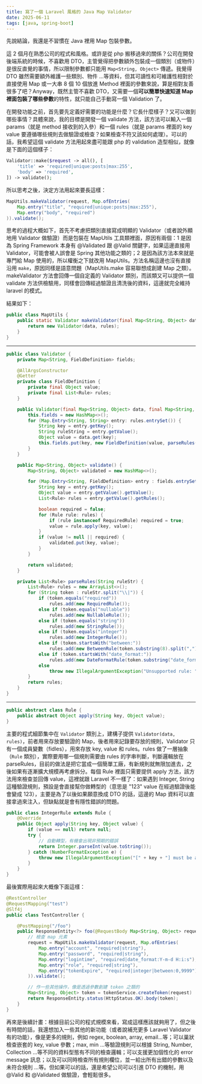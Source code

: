 ```yaml
---
title: 寫了一個 Laravel 風格的 Java Map Validator
date: 2025-06-11
tags: [java, spring-boot]
---
```


先說結論，我還是不習慣在 Java 裡用 Map 包裝參數。

這 2 個月在熟悉公司的程式和風格。或許是從 php 搬移過來的關係？公司在開發後端系統的時候，不喜歡用 DTO，主管覺得把參數額外包裝成一個類別（或物件）是很反直覺的事情，所以限制參數都只能用 `Map<String, Object>` 傳遞。我覺得 DTO 雖然需要額外維護一些類別、物件 ...等資料，但其可讀性和可維護性相對於直接使用 Map 或一大串 8 個 10 個放進 Method 裡面的參數來說，算是相對友善很多了吧？Anyway，既然主管不喜歡 DTO，又需要一個**可以簡單快速知道 Map 裡面包裝了哪些參數**的特性，就只能自己手動寫一個 Validation 了。

在開發功能之前，首先要先定義好需要的功能是什麼？它長什麼樣子？又可以做到哪些事情？具體來說，我的目標是開發一個 validate 方法，該方法可以輸入一個 params（就是 method 接收到的入參）和一個 rules（就是 params 裡面的 key value 要遵循哪些規則去做驗證或檢查？如果檢查不符又該如何處理）。可以的話，我希望這個 validate 方法用起來盡可能跟 php 的 validation 造型相似，就像是下面的這個樣子：

```php
Validator::make($request -> all(), [
    'title' => 'required|unique:posts|max:255',
    'body' => 'required',
]) -> validate();
```

所以思考之後，決定方法用起來要長這樣：

```Java
MapUtils.makeValidator(request, Map.ofEntries(
    Map.entry("title", "required|unique:posts|max:255"),
    Map.entry("body", "required")
)).validate();
```

思考的過程大概如下，首先不考慮把類別直接寫成明顯的 Validator（或者說外顯地用 Validator 做驗證）而是包裝在 MapUtils 工具類裡面，原因有兩個：1 是因為 Spring Framework 本身有 @Validated 跟 @Valid 關鍵字，如果這邊直接用 Validator，可能會被人誤會是 Spring 其他功能之類的；2 是因為該方法本來就是專門給 Map 使用的，所以權衡之下就改用 MapUtils。方法名稱這邊也沒有直接沿用 `make`，原因同樣是語意問題（MapUtils.make 容易聯想成創建 Map 之類）。makeValidator 方法會回傳一個自定義的 Validator 類別，而該類又可以提供一個 validate 方法供檢驗用，同樣會回傳經過驗證且清洗後的資料，這邊就完全維持 laravel 的模式。

結果如下：

```Java
public class MapUtils {
    public static Validator makeValidator(final Map<String, Object> data, final Map<String, String> rules) {
        return new Validator(data, rules);
    }
}
```

---

```Java
public class Validator {
    private Map<String, FieldDefinition> fields;

    @AllArgsConstructor
    @Getter
    private class FieldDefinition {
        private final Object value;
        private final List<Rule> rules;
    }

    public Validator(final Map<String, Object> data, final Map<String, String> rules) {
        this.fields = new HashMap<>();
        for (Map.Entry<String, String> entry: rules.entrySet()) {
            String key = entry.getKey();
            String ruleString = entry.getValue();
            Object value = data.get(key);
            this.fields.put(key, new FieldDefinition(value, parseRules(ruleString)));
        }
    }

    public Map<String, Object> validate() {
        Map<String, Object> validated = new HashMap<>();

        for (Map.Entry<String, FieldDefinition> entry : fields.entrySet()) {
            String key = entry.getKey();
            Object value = entry.getValue().getValue();
            List<Rule> rules = entry.getValue().getRules();

            boolean required = false;
            for (Rule rule: rules) {
                if (rule instanceof RequiredRule) required = true;
                value = rule.apply(key, value);
            }
            if (value != null || required) {
                validated.put(key, value);
            }
        }

        return validated;
    }

    private List<Rule> parseRules(String ruleStr) {
        List<Rule> rules = new ArrayList<>();
        for (String token : ruleStr.split("\\|")) {
            if (token.equals("required"))
                rules.add(new RequiredRule());
            else if (token.equals("nullable"))
                rules.add(new NullableRule());
            else if (token.equals("string"))
                rules.add(new StringRule());
            else if (token.equals("integer"))
                rules.add(new IntegerRule());
            else if (token.startsWith("between:"))
                rules.add(new BetweenRule(token.substring(8).split(",")));
            else if (token.startsWith("date_format:"))
                rules.add(new DateFormatRule(token.substring("date_format:".length())));
            else
                throw new IllegalArgumentException("Unsupported rule: " + token);
        }
        return rules;
    }
}
```

---

```Java
public abstract class Rule {
    public abstract Object apply(String key, Object value);
}
```

主要的程式細節集中在 `Validator` 類別上，建構子提供 `Validator(data, rules)`，前者用來存放要驗證的 Map，後者用來記錄要存放的規則，Validator 只有一個成員變數（fidles），用來存放 key, value 和 rules。rules 做了一層抽象（`Rule` 類別），實際要用哪一個規則需要由 rules 的字串判斷，判斷邏輯放在 parseRules，目前的做法是把它當成一個簡單工廠，有新規則就無限加進去，之後如果有逐漸擴大規模再考慮拆分。每個 Rule 裡面只需要提供 apply 方法，該方法用來檢查並回傳 value，這裡就跟 Laravel 不一樣了：如果遇到 Integer, String 這種驗證規則，預設是會直接幫你做轉型的（意思是 "123" value 在經過驗證後能會變成 123），主要是為了以後如果願意換成 DTO 的話，這邊的 Map 資料可以直接拿過來注入，但缺點就是會有隱性錯誤的問題。

```Java
public class IntegerRule extends Rule {
    @Override
    public Object apply(String key, Object value) {
        if (value == null) return null;
        try {
            // 自動轉型，有機會出現非預期的錯誤
            return Integer.parseInt(value.toString());
        } catch (NumberFormatException e) {
            throw new IllegalArgumentException("[" + key + "] must be an integer.");
        }
    }
}
```

最後實際用起來大概像下面這樣：

```Java
@RestController
@RequestMapping("test")
@Slf4j
public class TestController {

    @PostMapping("/foo")
    public ResponseEntity<?> foo(@RequestBody Map<String, Object> request) {
        // 檢查 map 元素
        request = MapUtils.makeValidator(request, Map.ofEntries(
            Map.entry("account", "required|string"),
            Map.entry("password", "required|string"),
            Map.entry("logintime", "required|date_format:Y-m-d H:i:s"),
            Map.entry("role", "required|string"),
            Map.entry("tokenExpire", "required|integer|between:0,9999")
        )).validate();

        // 作一些其他操作，像是透過參數創建 token 之類的
        Map<String, Object> token = tokenService.createToken(request)
        return ResponseEntity.status(HttpStatus.OK).body(token);
    }
}
```

再來是後續計畫：根據目前公司的程式規模來看，寫成這樣應該就夠用了，但之後有時間的話，我還想加入一些其他的新功能（或者說補充更多 Laravel Validator 有的功能），像是更多的規則，例如 regex, boolean, array, email...等；可以巢狀檢查嵌套的 key, value 參數；max, min ...等驗證規則可以根據 String, Number, Collection ...等不同的資料型態有不同的檢查邏輯；可以支援更加個性化的 error message 訊息；以及可以同時檢查所有規則欄位，並一給出所有出錯的參數以及未符合規則 ...等。但如果可以的話，還是希望公司可以引進 DTO 的機制，用 @Valid 和 @Validated 做驗證，會輕鬆很多。